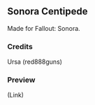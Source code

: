 Sonora Centipede
--------------------------

Made for Fallout: Sonora.

### Credits
Ursa (red888guns)

### Preview
(Link)